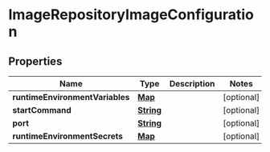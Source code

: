 

# ImageRepositoryImageConfiguration


## Properties

| Name | Type | Description | Notes |
|------------ | ------------- | ------------- | -------------|
|**runtimeEnvironmentVariables** | [**Map**](Map.md) |  |  [optional] |
|**startCommand** | [**String**](String.md) |  |  [optional] |
|**port** | [**String**](String.md) |  |  [optional] |
|**runtimeEnvironmentSecrets** | [**Map**](Map.md) |  |  [optional] |



